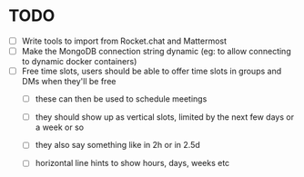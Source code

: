 # TODO

* [ ] Write tools to import from Rocket.chat and Mattermost
* [ ] Make the MongoDB connection string dynamic (eg: to allow connecting to dynamic docker containers)
* [ ] Free time slots, users should be able to offer time slots in groups and DMs when they'll be free
	* [ ] these can then be used to schedule meetings
	* [ ] they should show up as vertical slots, limited by the next few days or a week or so
	* [ ] they also say something like in 2h or in 2.5d
	* [ ] horizontal line hints to show hours, days, weeks etc














